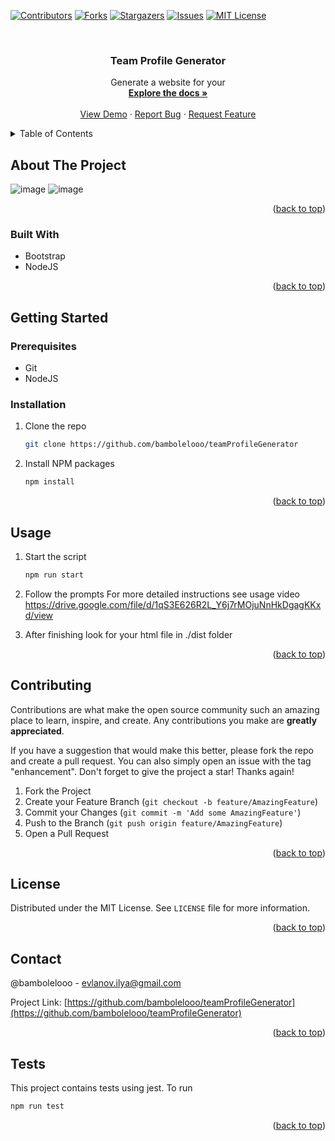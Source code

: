 <!-- Improved compatibility of back to top link: See: https://github.com/othneildrew/Best-README-Template/pull/73 -->

<a name="readme-top"></a>

<!--
*** Thanks for checking out the Best-README-Template. If you have a suggestion
*** that would make this better, please fork the repo and create a pull request
*** or simply open an issue with the tag "enhancement".
*** Don't forget to give the project a star!
*** Thanks again! Now go create something AMAZING! :D
-->

<!-- PROJECT SHIELDS -->
<!--
*** I'm using markdown "reference style" links for readability.
*** Reference links are enclosed in brackets [ ] instead of parentheses ( ).
*** See the bottom of this document for the declaration of the reference variables
*** for contributors-url, forks-url, etc. This is an optional, concise syntax you may use.
*** https://www.markdownguide.org/basic-syntax/#reference-style-links
-->

[![Contributors][contributors-shield]][contributors-url]
[![Forks][forks-shield]][forks-url]
[![Stargazers][stars-shield]][stars-url]
[![Issues][issues-shield]][issues-url]
[![MIT License][license-shield]][license-url]

<!-- PROJECT LOGO -->
<br />
<div align="center">

<h3 align="center">Team Profile Generator</h3>

  <p align="center">
    Generate a website for your
    <br />
    <a href="https://github.com/bambolelooo/teamProfileGenerator"><strong>Explore the docs »</strong></a>
    <br />
    <br />
    <a href="https://github.com/bambolelooo/teamProfileGenerator">View Demo</a>
    ·
    <a href="https://github.com/bambolelooo/teamProfileGenerator/issues">Report Bug</a>
    ·
    <a href="https://github.com/bambolelooo/teamProfileGenerator/issues">Request Feature</a>
  </p>
</div>

<!-- TABLE OF CONTENTS -->
<details>
  <summary>Table of Contents</summary>
  <ol>
    <li>
      <a href="#about-the-project">About The Project</a>
      <ul>
        <li><a href="#built-with">Built With</a></li>
      </ul>
    </li>
    <li>
      <a href="#getting-started">Getting Started</a>
      <ul>
        <li><a href="#prerequisites">Prerequisites</a></li>
        <li><a href="#installation">Installation</a></li>
      </ul>
    </li>
    <li><a href="#usage">Usage</a></li>
    <li><a href="#roadmap">Roadmap</a></li>
    <li><a href="#contributing">Contributing</a></li>
    <li><a href="#license">License</a></li>
    <li><a href="#contact">Contact</a></li>
    <li><a href="#acknowledgments">Acknowledgments</a></li>
  </ol>
</details>

<!-- ABOUT THE PROJECT -->

## About The Project

![image](https://user-images.githubusercontent.com/63548697/209899311-205a8b08-33cd-4808-ab32-1c71402950a9.png)
![image](https://user-images.githubusercontent.com/63548697/209899356-a01d0b37-0f1c-4402-b976-e5b9a2fbd6ff.png)

<p align="right">(<a href="#readme-top">back to top</a>)</p>

### Built With

-   Bootstrap
-   NodeJS

<p align="right">(<a href="#readme-top">back to top</a>)</p>

<!-- GETTING STARTED -->

## Getting Started

### Prerequisites

-   Git
-   NodeJS

### Installation

1. Clone the repo
    ```sh
    git clone https://github.com/bambolelooo/teamProfileGenerator
    ```
2. Install NPM packages
    ```sh
    npm install
    ```

<p align="right">(<a href="#readme-top">back to top</a>)</p>

<!-- USAGE EXAMPLES -->

## Usage

1. Start the script
    ```sh
    npm run start
    ```
2. Follow the prompts
   For more detailed instructions see usage video
   https://drive.google.com/file/d/1qS3E626R2L_Y6j7rMOjuNnHkDgagKKxd/view

3. After finishing look for your html file in ./dist folder

<p align="right">(<a href="#readme-top">back to top</a>)</p>

<!-- CONTRIBUTING -->

## Contributing

Contributions are what make the open source community such an amazing place to learn, inspire, and create. Any contributions you make are **greatly appreciated**.

If you have a suggestion that would make this better, please fork the repo and create a pull request. You can also simply open an issue with the tag "enhancement".
Don't forget to give the project a star! Thanks again!

1. Fork the Project
2. Create your Feature Branch (`git checkout -b feature/AmazingFeature`)
3. Commit your Changes (`git commit -m 'Add some AmazingFeature'`)
4. Push to the Branch (`git push origin feature/AmazingFeature`)
5. Open a Pull Request

<p align="right">(<a href="#readme-top">back to top</a>)</p>

<!-- LICENSE -->

## License

Distributed under the MIT License. See `LICENSE` file for more information.

<p align="right">(<a href="#readme-top">back to top</a>)</p>

<!-- CONTACT -->

## Contact

@bambolelooo - evlanov.ilya@gmail.com

Project Link: [https://github.com/bambolelooo/teamProfileGenerator](https://github.com/bambolelooo/teamProfileGenerator)

<p align="right">(<a href="#readme-top">back to top</a>)</p>

<!-- Tests -->

## Tests

This project contains tests using jest. To run

```sh
npm run test
```

<p align="right">(<a href="#readme-top">back to top</a>)</p>

<!-- MARKDOWN LINKS & IMAGES -->
<!-- https://www.markdownguide.org/basic-syntax/#reference-style-links -->

[contributors-shield]: https://img.shields.io/github/contributors/bambolelooo/teamProfileGenerator.svg?style=for-the-badge
[contributors-url]: https://github.com/bambolelooo/teamProfileGenerator/graphs/contributors
[forks-shield]: https://img.shields.io/github/forks/bambolelooo/teamProfileGenerator.svg?style=for-the-badge
[forks-url]: https://github.com/bambolelooo/teamProfileGenerator/network/members
[stars-shield]: https://img.shields.io/github/stars/bambolelooo/teamProfileGenerator.svg?style=for-the-badge
[stars-url]: https://github.com/bambolelooo/teamProfileGenerator/stargazers
[issues-shield]: https://img.shields.io/github/issues/bambolelooo/teamProfileGenerator.svg?style=for-the-badge
[issues-url]: https://github.com/bambolelooo/teamProfileGenerator/issues
[license-shield]: https://img.shields.io/github/license/bambolelooo/teamProfileGenerator.svg?style=for-the-badge
[license-url]: https://github.com/bambolelooo/teamProfileGenerator/blob/master/LICENSE
[linkedin-shield]: https://img.shields.io/badge/-LinkedIn-black.svg?style=for-the-badge&logo=linkedin&colorB=555
[linkedin-url]: https://linkedin.com/in/linkedin_username
[product-screenshot]: images/screenshot.png
[next.js]: https://img.shields.io/badge/next.js-000000?style=for-the-badge&logo=nextdotjs&logoColor=white
[next-url]: https://nextjs.org/
[react.js]: https://img.shields.io/badge/React-20232A?style=for-the-badge&logo=react&logoColor=61DAFB
[react-url]: https://reactjs.org/
[vue.js]: https://img.shields.io/badge/Vue.js-35495E?style=for-the-badge&logo=vuedotjs&logoColor=4FC08D
[vue-url]: https://vuejs.org/
[angular.io]: https://img.shields.io/badge/Angular-DD0031?style=for-the-badge&logo=angular&logoColor=white
[angular-url]: https://angular.io/
[svelte.dev]: https://img.shields.io/badge/Svelte-4A4A55?style=for-the-badge&logo=svelte&logoColor=FF3E00
[svelte-url]: https://svelte.dev/
[laravel.com]: https://img.shields.io/badge/Laravel-FF2D20?style=for-the-badge&logo=laravel&logoColor=white
[laravel-url]: https://laravel.com
[bootstrap.com]: https://img.shields.io/badge/Bootstrap-563D7C?style=for-the-badge&logo=bootstrap&logoColor=white
[bootstrap-url]: https://getbootstrap.com
[jquery.com]: https://img.shields.io/badge/jQuery-0769AD?style=for-the-badge&logo=jquery&logoColor=white
[jquery-url]: https://jquery.com
